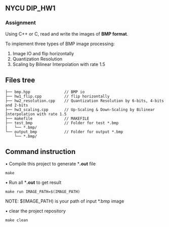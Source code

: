 ## NYCU DIP_HW1

### Assignment

Using C++ or C, read and write the images of **BMP format**.

To implement three types of BMP image processing:
1. Image IO and flip horizontally
2. Quantization Resolution
3. Scaling by Bilinear Interpolation with rate 1.5

## Files tree
```
├── bmp.hpp               // BMP io
├── hw1_flip.cpp          // flip horizontally
├── hw2_resolution.cpp    // Quantization Resolution by 6-bits, 4-bits and 2-bits
├── hw3_scaling.cpp       // Up-Scaling & Down-Scaling by Bilinear Interpolation with rate 1.5
├── makefile              // MAKEFILE
├── test_bmp              // Folder for test *.bmp
|   └── *.bmp/
└── output_bmp            // Folder for output *.bmp
    └── *.bmp/              
```

## Command instruction

• Compile this project to generate ***.out**  file
```
make
```
• Run all ***.out** to get result
```
make run IMAGE_PATH=$(IMAGE_PATH)
```
NOTE: $(IMAGE_PATH) is your path of input *.bmp image

• clear the project repository
```
make clean
```